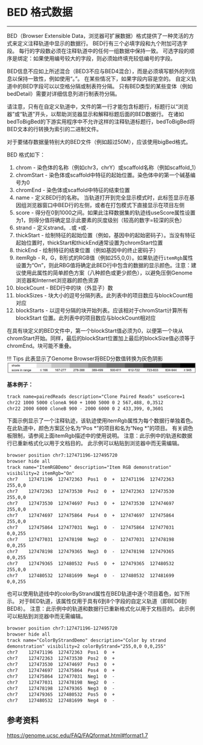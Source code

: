 # BED 格式数据

---

BED（Browser Extensible Data，浏览器可扩展数据）格式提供了一种灵活的方式来定义注释轨道中显示的数据行。 BED行有三个必填字段和九个附加可选字段。 每行的字段数必须在注释轨道中的任何一组数据中保持一致。 可选字段的顺序是绑定：如果使用编号较大的字段，则必须始终填充较低编号的字段。

BED信息不应如上所述混合（BED3不应与BED4混合），而是必须填写额外的列信息以保持一致性，例如使用“。”。 在某些情况下，如果字段内容是空的。 自定义轨道中的BED字段可以以空格分隔或制表符分隔。 只有BED类型的某些变体（例如bedDetail）需要对详细信息列进行制表符分隔。

请注意，只有在自定义轨道中，文件的第一行才能包含标题行，标题行以“浏览器”或“轨道”开头，以帮助浏览器显示和解释标题后面的BED数据行。 在诸如bedToBigBed的下游实用程序中不允许这样的注释轨道标题行，bedToBigBed将BED文本的行转换为索引的二进制文件。

对于要储存数据量特别大的BED文件（例如超过50M），应该使用bigBed格式。

BED 格式如下：

1. chrom - 染色体的名称（例如chr3，chrY）或scaffold名称（例如scaffold_1）
2. chromStart - 染色体或scaffold中特征的起始位置。染色体中的第一个碱基编号为0
3. chromEnd  - 染色体或scaffold中特征的结束位置
4. name  - 定义BED行的名称。 当轨道打开到完全显示模式时，此标签显示在基因组浏览器窗口中BED行的左侧，或者在打包模式下直接显示在项目左侧
5. score  - 得分在0到1000之间。如果此注释数据集的轨迹线useScore属性设置为1，则得分值将确定显示此要素的灰度级别（较高的数字=较深的灰色）
6. strand  - 定义strand。`.`或 `+`或`-`
7. thickStart  - 绘制特征的起始位置（例如，基因中的起始密码子）。当没有特征起始位置时，thickStart和thickEnd通常设置为chromStart位置
8. thickEnd  - 绘制特征的结束位置（例如基因中的终止密码子）
9. itemRgb  -  R，G，B形式的RGB值（例如255,0,0）。如果轨迹行`itemRgb`属性设置为“On”，则此RBG值将确定此BED行中包含的数据的显示颜色。注意：建议使用此属性的简单颜色方案（八种颜色或更少颜色），以避免压倒Genome浏览器和Internet浏览器的颜色资源
10. blockCount  -  BED行中的块（外显子）数
11. blockSizes  - 块大小的逗号分隔列表。此列表中的项目数应与blockCount相对应
12. blockStarts  -  以逗号分隔的块开始列表。应该相对于chromStart计算所有 blockStart 位置。此列表中的项目数应与blockCount相对应

在具有块定义的BED文件中，第一个blockStart值必须为0，以便第一个块从chromStart开始。同样，最后的blockStart位置加上最后的blockSize值必须等于chromEnd。块可能不重叠。

!!! Tips
    此表显示了Genome Browser将BED分数值转换为灰色阴影
    ![shade](../../assets/images/C03/11/shade.png)

**基本例子：**

```
track name=pairedReads description="Clone Paired Reads" useScore=1
chr22 1000 5000 cloneA 960 + 1000 5000 0 2 567,488, 0,3512
chr22 2000 6000 cloneB 900 - 2000 6000 0 2 433,399, 0,3601
```

下面示例显示了一个注释轨迹，该轨迹使用itemRgb属性为每个数据行单独着色。 在此轨道中，颜色方案区分名为“Pos \*”的项目和名为“Neg \*”的项目。 有关调色板限制，请参阅上面itemRgb描述中的使用说明。 注意：此示例中的轨道和数据行已重新格式化以用于文档目的。 此示例可以粘贴到浏览器中而无需编辑。

```
browser position chr7:127471196-127495720
browser hide all
track name="ItemRGBDemo" description="Item RGB demonstration" visibility=2 itemRgb="On"
chr7    127471196  127472363  Pos1  0  +  127471196  127472363  255,0,0
chr7    127472363  127473530  Pos2  0  +  127472363  127473530  255,0,0
chr7    127473530  127474697  Pos3  0  +  127473530  127474697  255,0,0
chr7    127474697  127475864  Pos4  0  +  127474697  127475864  255,0,0
chr7    127475864  127477031  Neg1  0  -  127475864  127477031  0,0,255
chr7    127477031  127478198  Neg2  0  -  127477031  127478198  0,0,255
chr7    127478198  127479365  Neg3  0  -  127478198  127479365  0,0,255
chr7    127479365  127480532  Pos5  0  +  127479365  127480532  255,0,0
chr7    127480532  127481699  Neg4  0  -  127480532  127481699  0,0,255
```

也可以使用轨迹线中的colorByStrand属性在BED轨道中逐个项目着色，如下所示。 对于BED轨道，该属性仅用于具有6到8个字段的自定义轨道（即BED6到BED8）。 注意：此示例中的轨道和数据行已重新格式化以用于文档目的。 此示例可以粘贴到浏览器中而无需编辑。

```
browser position chr7:127471196-127495720
browser hide all
track name="ColorByStrandDemo" description="Color by strand demonstration" visibility=2 colorByStrand="255,0,0 0,0,255"
chr7    127471196  127472363  Pos1  0  +
chr7    127472363  127473530  Pos2  0  +
chr7    127473530  127474697  Pos3  0  +
chr7    127474697  127475864  Pos4  0  +
chr7    127475864  127477031  Neg1  0  -
chr7    127477031  127478198  Neg2  0  -
chr7    127478198  127479365  Neg3  0  -
chr7    127479365  127480532  Pos5  0  +
chr7    127480532  127481699  Neg4  0  -
```

## 参考资料

https://genome.ucsc.edu/FAQ/FAQformat.html#format1.7

